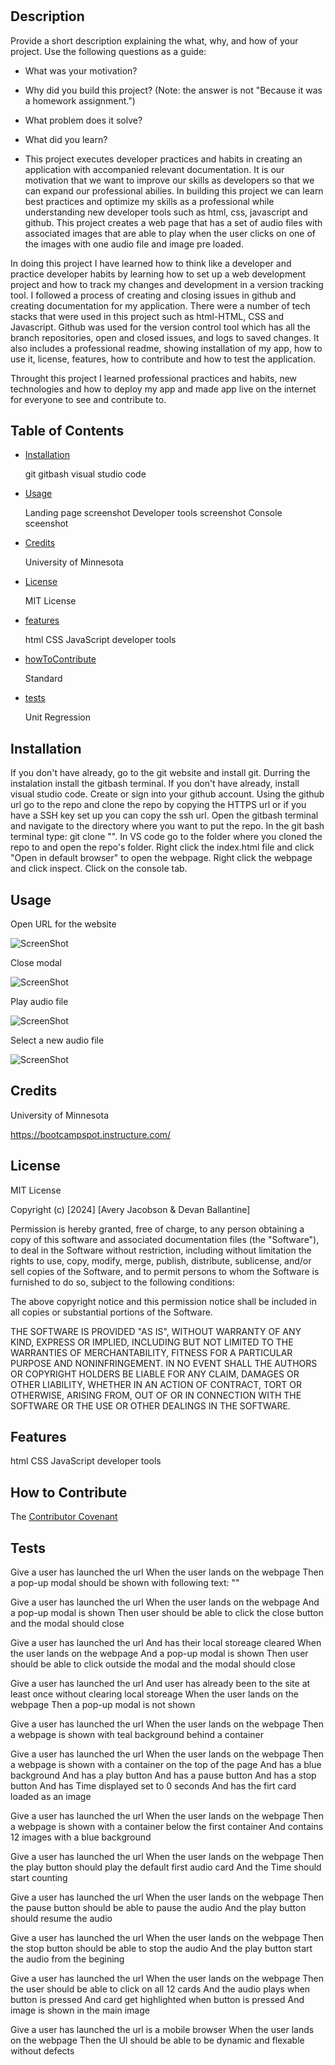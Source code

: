 # <Sound Board>

## Description

Provide a short description explaining the what, why, and how of your project. Use the following questions as a guide:

- What was your motivation?
- Why did you build this project? (Note: the answer is not "Because it was a homework assignment.")
- What problem does it solve?
- What did you learn?

- This project executes developer practices and habits in creating an application with accompanied relevant documentation. It is our motivation that we want to improve our skills as developers so that we can expand our professional abilies. In building this project we can learn best practices and optimize my skills as a professional while understanding new 
developer tools such as html, css, javascript and github. This project creates a web page that has a set of audio files with associated images that are able to play when the user clicks on one of the images with one audio file and image pre loaded. 


In doing this project I have learned how to think like a developer and practice developer habits by learning how to set up a web development project and how to track my changes and development in a version tracking tool. I followed a process of creating and closing issues in github and creating documentation for my application. There were a number of tech stacks that were used in this project such as html-HTML, CSS and Javascript. Github was used for the version control tool which has all the branch repositories, open and closed issues, and logs to saved changes. It also includes a professional readme, showing installation of my app, how to use it, license, features, how to contribute and how to test the application.  

Throught this project I learned professional practices and habits, new technologies and how to deploy my app and made app live on the internet for everyone to see and contribute to.  


## Table of Contents 

- [Installation](#installation)

    git
    gitbash
    visual studio code

- [Usage](#usage)

    Landing page screenshot 
    Developer tools screenshot
    Console sceenshot 

- [Credits](#credits)

    University of Minnesota 

- [License](#license)
    
    MIT License

- [features](#features)

    html
    CSS
    JavaScript
    developer tools

- [howToContribute](#howToContribute)

    Standard

- [tests](#tests)

    Unit
    Regression 

## Installation

If you don't have already, go to the git website and install git. Durring the instalation install the gitbash terminal. If you don't have already, install visual studio code. Create or sign into your github account. Using the github url go to the repo and clone the repo by copying the HTTPS url or if you have a SSH key set up you can copy the ssh url. Open the gitbash terminal and navigate to the directory where you want to put the repo. In the git bash terminal type: git clone "[<repo Url>](https://github.com/TheReal4m4d3u5/prework-study-guide.git)". In VS code go to the folder where you cloned the repo to and open the repo's folder. Right click the index.html file and click "Open in default browser" to open the webpage. Right click the webpage and click inspect. Click on the console tab. 


## Usage

Open URL for the website

![ScreenShot](.png)

Close modal

![ScreenShot](.png)

Play audio file

![ScreenShot]( .png)

Select a new audio file 

![ScreenShot]( .png)


## Credits

University of Minnesota

https://bootcampspot.instructure.com/


## License


MIT License

Copyright (c) [2024] [Avery Jacobson & Devan Ballantine]

Permission is hereby granted, free of charge, to any person obtaining a copy
of this software and associated documentation files (the "Software"), to deal
in the Software without restriction, including without limitation the rights
to use, copy, modify, merge, publish, distribute, sublicense, and/or sell
copies of the Software, and to permit persons to whom the Software is
furnished to do so, subject to the following conditions:

The above copyright notice and this permission notice shall be included in all
copies or substantial portions of the Software.

THE SOFTWARE IS PROVIDED "AS IS", WITHOUT WARRANTY OF ANY KIND, EXPRESS OR
IMPLIED, INCLUDING BUT NOT LIMITED TO THE WARRANTIES OF MERCHANTABILITY,
FITNESS FOR A PARTICULAR PURPOSE AND NONINFRINGEMENT. IN NO EVENT SHALL THE
AUTHORS OR COPYRIGHT HOLDERS BE LIABLE FOR ANY CLAIM, DAMAGES OR OTHER
LIABILITY, WHETHER IN AN ACTION OF CONTRACT, TORT OR OTHERWISE, ARISING FROM,
OUT OF OR IN CONNECTION WITH THE SOFTWARE OR THE USE OR OTHER DEALINGS IN THE
SOFTWARE.


## Features

html
CSS
JavaScript
developer tools

## How to Contribute

The [Contributor Covenant](https://www.contributor-covenant.org/version/2/1/code_of_conduct/code_of_conduct.md)

## Tests

Give a user has launched the url
When the user lands on the webpage
Then a pop-up modal should be shown with following text:
""

Give a user has launched the url
When the user lands on the webpage
And a pop-up modal is shown 
Then user should be able to click the close button and the modal should close

Give a user has launched the url 
And has their local storeage cleared
When the user lands on the webpage
And a pop-up modal is shown 
Then user should be able to click outside the modal and the modal should close

Give a user has launched the url 
And user has already been to the site at least once without clearing local storeage
When the user lands on the webpage
Then a pop-up modal is not shown

Give a user has launched the url 
When the user lands on the webpage
Then a webpage is shown with teal background behind a container 

Give a user has launched the url 
When the user lands on the webpage
Then a webpage is shown with a container on the top of the page
And has a blue background
And has a play button
And has a pause button
And has a stop button
And has Time displayed set to 0 seconds
And has the firt card loaded as an image

Give a user has launched the url 
When the user lands on the webpage
Then a webpage is shown with a container below the first container
And contains 12 images with a blue background

Give a user has launched the url 
When the user lands on the webpage
Then the play button should play the default first audio card
And the Time should start counting

Give a user has launched the url 
When the user lands on the webpage
Then the pause button should be able to pause the audio 
And the play button should resume the audio

Give a user has launched the url 
When the user lands on the webpage
Then the stop button should be able to stop the audio 
And the play button start the audio from the begining 

Give a user has launched the url 
When the user lands on the webpage
Then the user should be able to click on all 12 cards 
And the audio plays when button is pressed
And card get highlighted when button is pressed 
And image is shown in the main image


Give a user has launched the url is a mobile browser
When the user lands on the webpage
Then the UI should be able to be dynamic and flexable without defects 











